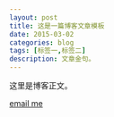 ```yaml
---
layout: post
title: 这是一篇博客文章模板
date: 2015-03-02
categories: blog
tags: [标签一,标签二]
description: 文章金句。
---
```


这里是博客正文。

<a href="https://dyylongma.github.io/archive/1" >email me</a>